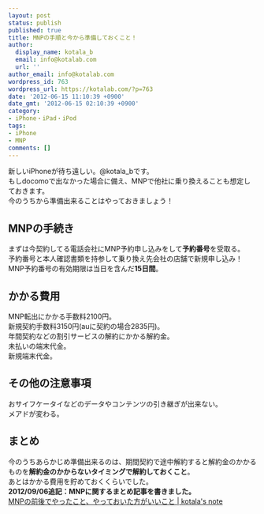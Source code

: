 ```yaml
---
layout: post
status: publish
published: true
title: MNPの手順と今から準備しておくこと！
author:
  display_name: kotala_b
  email: info@kotalab.com
  url: ''
author_email: info@kotalab.com
wordpress_id: 763
wordpress_url: https://kotalab.com/?p=763
date: '2012-06-15 11:10:39 +0900'
date_gmt: '2012-06-15 02:10:39 +0900'
category:
- iPhone・iPad・iPod
tags:
- iPhone
- MNP
comments: []
---
```

<p>新しいiPhoneが待ち遠しい。@kotala_bです。<br />
もしdocomoで出なかった場合に備え、MNPで他社に乗り換えることも想定しておきます。<br />
今のうちから準備出来ることはやっておきましょう！<br />
</p>
<!--more-->
<h2>MNPの手続き</h2>
<p>まずは今契約してる電話会社にMNP予約申し込みをして<strong>予約番号</strong>を受取る。<br />
予約番号と本人確認書類を持参して乗り換え先会社の店舗で新規申し込み！<br />
MNP予約番号の有効期限は当日を含んだ<strong>15日間</strong>。</p>
<h2>かかる費用</h2>
<p>MNP転出にかかる手数料2100円。<br />
新規契約手数料3150円(auに契約の場合2835円)。<br />
年間契約などの割引サービスの解約にかかる解約金。<br />
未払いの端末代金。<br />
新規端末代金。</p>
<h2>その他の注意事項</h2>
<p>おサイフケータイなどのデータやコンテンツの引き継ぎが出来ない。<br />
メアドが変わる。</p>
<h2>まとめ</h2>
<p>今のうちあらかじめ準備出来るのは、期間契約で途中解約すると解約金のかかるものを<strong>解約金のかからないタイミングで解約しておくこと</strong>。<br />
あとはかかる費用を貯めておくくらいでした。<br />
<strong>2012/09/06追記：MNPに関するまとめ記事を書きました。</strong><br />
<a href="https://kotalab.com/mnp-todobetter" target="_blank">MNPの前後でやったこと、やっておいた方がいいこと | kotala's note</a></p>

